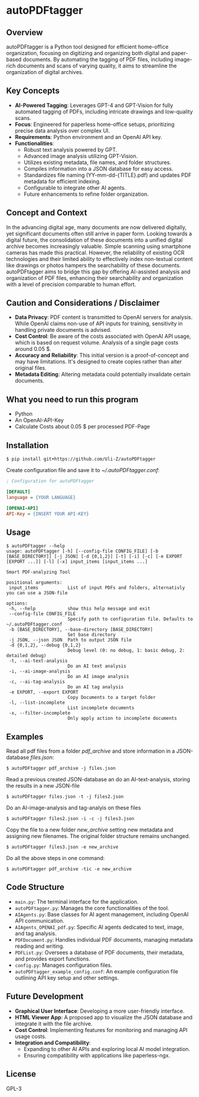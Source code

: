 # autoPDFtagger

## Overview

autoPDFtagger is a Python tool designed for efficient home-office organization, focusing on digitizing and organizing both digital and paper-based documents. By automating the tagging of PDF files, including image-rich documents and scans of varying quality, it aims to streamline the organization of digital archives.

## Key Concepts

- **AI-Powered Tagging**: Leverages GPT-4 and GPT-Vision for fully automated tagging of PDFs, including intricate drawings and low-quality scans.
- **Focus**: Engineered for paperless home-office setups, prioritizing precise data analysis over complex UI.
- **Requirements**: Python environment and an OpenAI API key.
- **Functionalities**:
  - Robust text analysis powered by GPT.
  - Advanced image analysis utilizing GPT-Vision.
  - Utilizes existing metadata, file names, and folder structures.
  - Compiles information into a JSON database for easy access.
  - Standardizes file naming (YY-mm-dd-{TITLE}.pdf) and updates PDF metadata for efficient indexing.
  - Configurable to integrate other AI agents.
  - Future enhancements to refine folder organization.

## Concept and Context

In the advancing digital age, many documents are now delivered digitally, yet significant documents often still arrive in paper form. Looking towards a digital future, the consolidation of these documents into a unified digital archive becomes increasingly valuable. Simple scanning using smartphone cameras has made this practical. However, the reliability of existing OCR technologies and their limited ability to effectively index non-textual content like drawings or photos hampers the searchability of these documents. autoPDFtagger aims to bridge this gap by offering AI-assisted analysis and organization of PDF files, enhancing their searchability and organization with a level of precision comparable to human effort.

## Caution and Considerations / Disclaimer

- **Data Privacy**: PDF content is transmitted to OpenAI servers for analysis. While OpenAI claims non-use of API inputs for training, sensitivity in handling private documents is advised.
- **Cost Control**: Be aware of the costs associated with OpenAI API usage, which is based on request volume. Analysis of a single page costs around 0.05 $.
- **Accuracy and Reliability**: This initial version is a proof-of-concept and may have limitations. It's designed to create copies rather than alter original files.
- **Metadata Editing**: Altering metadata could potentially invalidate certain documents.

## What you need to run this program
- Python
- An OpenAI-API-Key
- Calculate Costs about 0.05 $ per processed PDF-Page

## Installation
 ```shell
$ pip install git+https://github.com/Uli-Z/autoPDFtagger
```

Create configuration file and save it to *~/.autoPDFtagger.conf*: 
```ini
; Configuration for autoPDFtagger

[DEFAULT]
language = {YOUR LANGUAGE}

[OPENAI-API]
API-Key = {INSERT YOUR API-KEY}
```
## Usage
 ```shell
$ autoPDFtagger --help
usage: autoPDFtagger [-h] [--config-file CONFIG_FILE] [-b [BASE_DIRECTORY]] [-j JSON] [-d {0,1,2}] [-t] [-i] [-c] [-e EXPORT [EXPORT ...]] [-l] [-x] input_items [input_items ...]

Smart PDF-analyzing Tool

positional arguments:
  input_items           List of input PDFs and folders, alternativly you can use a JSON-file

options:
  -h, --help            show this help message and exit
  --config-file CONFIG_FILE
                        Specify path to configuration file. Defaults to ~/.autoPDFtagger.conf
  -b [BASE_DIRECTORY], --base-directory [BASE_DIRECTORY]
                        Set base directory
  -j JSON, --json JSON  Path to output JSON file
  -d {0,1,2}, --debug {0,1,2}
                        Debug level (0: no debug, 1: basic debug, 2: detailed debug)
  -t, --ai-text-analysis
                        Do an AI text analysis
  -i, --ai-image-analysis
                        Do an AI image analysis
  -c, --ai-tag-analysis
                        Do an AI tag analysis
  -e EXPORT, --export EXPORT
                        Copy Documents to a target folder
  -l, --list-incomplete
                        List incomplete documents
  -x, --filter-incomplete
                        Only apply action to incomplete documents
```

## Examples
Read all pdf files from a folder *pdf_archive* and store information in a JSON-database *files.json*:
```shell
$ autoPDFtagger pdf_archive -j files.json
```

Read a previous created JSON-database an do an AI-text-analysis, storing the results in a new JSON-file
```shell
$ autoPDFtagger files.json -t -j files2.json
```

Do an AI-image-analysis and tag-analyis on these files
```shell
$ autoPDFtagger files2.json -i -c -j files3.json
```

Copy the file to a new folder *new_archive* setting new metadata and assigning new filenames. The original folder structure remains unchanged.
```shell
$ autoPDFtagger files3.json -e new_archive
```

Do all the above steps in one command: 
```shell
$ autoPDFtagger pdf_archive -tic -e new_archive
```

## Code Structure

- `main.py`: The terminal interface for the application.
- `autoPDFtagger.py`: Manages the core functionalities of the tool.
- `AIAgents.py`: Base classes for AI agent management, including OpenAI API communication.
- `AIAgents_OPENAI_pdf.py`: Specific AI agents dedicated to text, image, and tag analysis.
- `PDFDocument.py`: Handles individual PDF documents, managing metadata reading and writing.
- `PDFList.py`: Oversees a database of PDF documents, their metadata, and provides export functions.
- `config.py`: Manages configuration files.
- `autoPDFtagger_example_config.conf`: An example configuration file outlining API key setup and other settings.

## Future Development

- **Graphical User Interface**: Developing a more user-friendly interface.
- **HTML Viewer App**: A proposed app to visualize the JSON database and integrate it with the file archive.
- **Cost Control**: Implementing features for monitoring and managing API usage costs.
- **Integration and Compatibility**:
  - Expanding to other AI APIs and exploring local AI model integration.
  - Ensuring compatibility with applications like paperless-ngx.

## License

GPL-3

